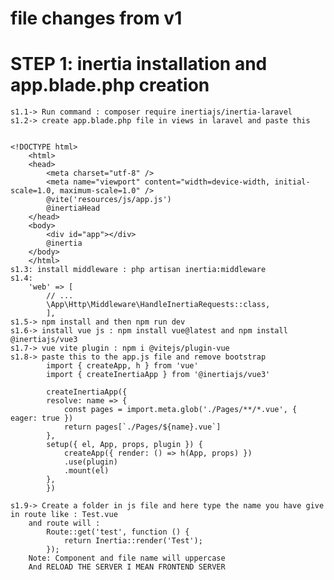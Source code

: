 # file changes from v1
# STEP 1: inertia installation and app.blade.php creation
    s1.1-> Run command : composer require inertiajs/inertia-laravel
    s1.2-> create app.blade.php file in views in laravel and paste this


    <!DOCTYPE html>
        <html>
        <head>
            <meta charset="utf-8" />
            <meta name="viewport" content="width=device-width, initial-scale=1.0, maximum-scale=1.0" />
            @vite('resources/js/app.js')
            @inertiaHead
        </head>
        <body>
            <div id="app"></div>
            @inertia
        </body>
        </html>
    s1.3: install middleware : php artisan inertia:middleware
    s1.4: 
        'web' => [
            // ...
            \App\Http\Middleware\HandleInertiaRequests::class,
            ],
    s1.5-> npm install and then npm run dev
    s1.6-> install vue js : npm install vue@latest and npm install @inertiajs/vue3
    s1.7-> vue vite plugin : npm i @vitejs/plugin-vue
    s1.8-> paste this to the app.js file and remove bootstrap 
            import { createApp, h } from 'vue'
            import { createInertiaApp } from '@inertiajs/vue3'

            createInertiaApp({
            resolve: name => {
                const pages = import.meta.glob('./Pages/**/*.vue', { eager: true })
                return pages[`./Pages/${name}.vue`]
            },
            setup({ el, App, props, plugin }) {
                createApp({ render: () => h(App, props) })
                .use(plugin)
                .mount(el)
            },
            })

    s1.9-> Create a folder in js file and here type the name you have give in route like : Test.vue 
        and route will : 
            Route::get('test', function () {
                return Inertia::render('Test');
            });
        Note: Component and file name will uppercase
        And RELOAD THE SERVER I MEAN FRONTEND SERVER
